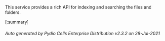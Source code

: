 






This service provides a rich API for indexing and searching the files and folders.

[:summary]

###### Auto generated by Pydio Cells Enterprise Distribution v2.3.2 on 28-Jul-2021
